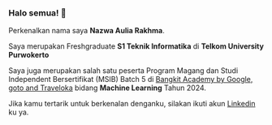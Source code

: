 ### Halo semua! 👋

Perkenalkan nama saya **Nazwa Aulia Rakhma**.

Saya merupakan Freshgraduate **S1 Teknik Informatika** di **Telkom University Purwokerto** 

Saya juga merupakan salah satu peserta Program Magang dan Studi Independent Bersertifikat (MSIB) Batch 5
di [Bangkit Academy by Google, goto and Traveloka](https://www.dicoding.com/) bidang **Machine Learning** Tahun 2024.

Jika kamu tertarik untuk berkenalan denganku, silakan ikuti akun [Linkedin](www.linkedin.com/in/nazwa-aulia-rakhma-b90301285/) ku ya.
